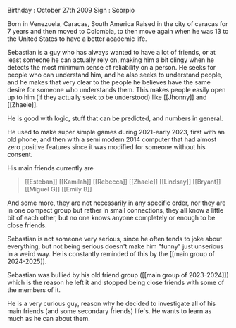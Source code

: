 Birthday : October 27th 2009
Sign : Scorpio

Born in Venezuela, Caracas, South America 
Raised in the city of caracas for 7 years and then moved to Colombia, to then move again when he was 13 to the United States to have a better academic life.

Sebastian is a guy who has always wanted to have a lot of friends, or at least someone he can actually rely on, making him a bit clingy when he detects the most minimum sense of reliability on a person. He seeks for people who can understand him, and he also seeks to understand people, and he makes that very clear to the people he believes have the same desire for someone who understands them. This makes people easily open up to him (if they actually seek to be understood) like [[Jhonny]] and [[Zhaele]].

He is good with logic, stuff that can be predicted, and numbers in general.

He used to make super simple games during 2021-early 2023, first with an old phone, and then with a semi modern 2014 computer that had almost zero positive features since it was modified for someone without his consent.

His main friends currently are

>[[Esteban]]
>[[Kamilah]]
>[[Rebecca]]
>[[Zhaele]]
>[[Lindsay]]
>[[Bryant]]
>[[Miguel G]]
>[[Emily B]]

And some more, they are not necessarily in any specific order, nor they are in one compact group but rather in small connections, they all know a little bit of each other, but no one knows anyone completely or enough to be close friends.

Sebastian is not someone very serious, since he often tends to joke about everything, but not being serious doesn't make him "funny" just unserious in a weird way. He is constantly reminded of this by the [[main group of 2024-2025]].

Sebastian was bullied by his old friend group ([[main group of 2023-2024]]) which is the reason he left it and stopped being close friends with some of the members of it.

He is a very curious guy, reason why he decided to investigate all of his main friends (and some secondary friends) life's. He wants to learn as much as he can about them.

